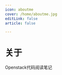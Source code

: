 ```yaml
---
icon: aboutme
cover: /home/aboutme.jpg
editLink: false
article: false

---
```

# 关于

Openstack代码阅读笔记

